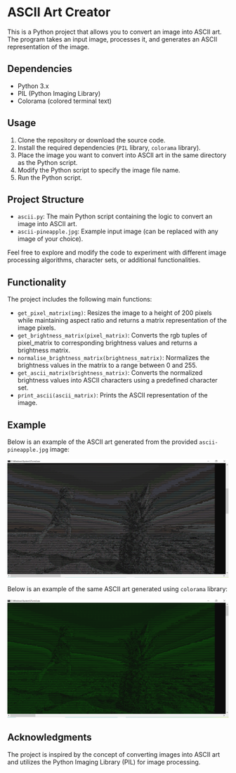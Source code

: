 # ASCII Art Creator

This is a Python project that allows you to convert an image into ASCII art. The program takes an input image, processes it, and generates an ASCII representation of the image.

## Dependencies

- Python 3.x
- PIL (Python Imaging Library)
- Colorama (colored terminal text)

## Usage

1. Clone the repository or download the source code.
2. Install the required dependencies (`PIL` library, `colorama` library).
3. Place the image you want to convert into ASCII art in the same directory as the Python script.
4. Modify the Python script to specify the image file name.
5. Run the Python script.

## Project Structure

- `ascii.py`: The main Python script containing the logic to convert an image into ASCII art.
- `ascii-pineapple.jpg`: Example input image (can be replaced with any image of your choice).

Feel free to explore and modify the code to experiment with different image processing algorithms, character sets, or additional functionalities.

## Functionality

The project includes the following main functions:

- `get_pixel_matrix(img)`: Resizes the image to a height of 200 pixels while maintaining aspect ratio and returns a matrix representation of the image pixels.
- `get_brightness_matrix(pixel_matrix)`: Converts the rgb tuples of pixel_matrix to corresponding brightness values and returns a brightness matrix.
- `normalise_brightness_matrix(brightness_matrix)`: Normalizes the brightness values in the matrix to a range between 0 and 255.
- `get_ascii_matrix(brightness_matrix)`: Converts the normalized brightness values into ASCII characters using a predefined character set.
- `print_ascii(ascii_matrix)`: Prints the ASCII representation of the image.

## Example

Below is an example of the ASCII art generated from the provided `ascii-pineapple.jpg` image:

![ASCII Art](art.PNG "ASCII Art")

Below is an example of the same ASCII art generated using `colorama` library:

![ASCII Art](matrix_green.PNG "ASCII Art")

## Acknowledgments

The project is inspired by the concept of converting images into ASCII art and utilizes the Python Imaging Library (PIL) for image processing.
